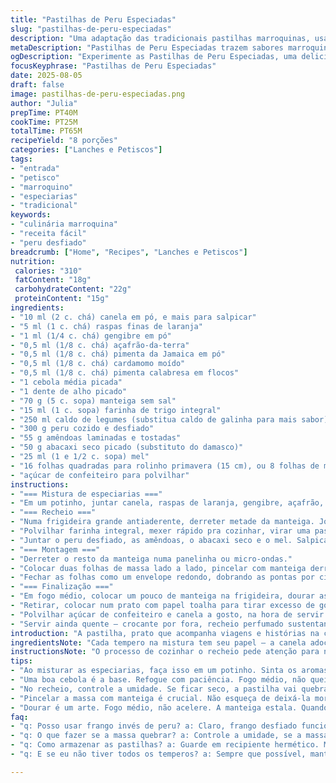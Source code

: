 ```yaml
---
title: "Pastilhas de Peru Especiadas"
slug: "pastilhas-de-peru-especiadas"
description: "Uma adaptação das tradicionais pastilhas marroquinas, usando peru desfiado. A mistura de especiarias é essencial para o aroma, equilibrando doçura e calor. Aqui troquei abacaxi seco no lugar de damasco, e leve toque de noz-moscada para dar um banho diferente. A massa deve ficar crocante e dourada, envolvendo um recheio úmido e perfumado, com amêndoas que trazem textura. Ideal para petiscos ou entrada. Cozinhar olhando (e cheirando) é o pulo do gato, não timing exato. Doradinha comum para ir além do trivial. Nada de preguiça no manejo da massa nem no sabor."
metaDescription: "Pastilhas de Peru Especiadas trazem sabores marroquinos com um toque brasileiro, perfeitas para petiscos ou entradas que encantam."
ogDescription: "Experimente as Pastilhas de Peru Especiadas, uma deliciosa mistura de sabores marroquinos adaptada para o nosso paladar."
focusKeyphrase: "Pastilhas de Peru Especiadas"
date: 2025-08-05
draft: false
image: pastilhas-de-peru-especiadas.png
author: "Julia"
prepTime: PT40M
cookTime: PT25M
totalTime: PT65M
recipeYield: "8 porções"
categories: ["Lanches e Petiscos"]
tags:
- "entrada"
- "petisco"
- "marroquino"
- "especiarias"
- "tradicional"
keywords:
- "culinária marroquina"
- "receita fácil"
- "peru desfiado"
breadcrumb: ["Home", "Recipes", "Lanches e Petiscos"]
nutrition: 
 calories: "310"
 fatContent: "18g"
 carbohydrateContent: "22g"
 proteinContent: "15g"
ingredients:
- "10 ml (2 c. chá) canela em pó, e mais para salpicar"
- "5 ml (1 c. chá) raspas finas de laranja"
- "1 ml (1/4 c. chá) gengibre em pó"
- "0,5 ml (1/8 c. chá) açafrão-da-terra"
- "0,5 ml (1/8 c. chá) pimenta da Jamaica em pó"
- "0,5 ml (1/8 c. chá) cardamomo moído"
- "0,5 ml (1/8 c. chá) pimenta calabresa em flocos"
- "1 cebola média picada"
- "1 dente de alho picado"
- "70 g (5 c. sopa) manteiga sem sal"
- "15 ml (1 c. sopa) farinha de trigo integral"
- "250 ml caldo de legumes (substitua caldo de galinha para mais sabor)"
- "300 g peru cozido e desfiado"
- "55 g amêndoas laminadas e tostadas"
- "50 g abacaxi seco picado (substituto do damasco)"
- "25 ml (1 e 1/2 c. sopa) mel"
- "16 folhas quadradas para rolinho primavera (15 cm), ou 8 folhas de massa filo cortadas ao meio"
- "açúcar de confeiteiro para polvilhar"
instructions:
- "=== Mistura de especiarias ==="
- "Em um potinho, juntar canela, raspas de laranja, gengibre, açafrão, pimenta da Jamaica, cardamomo e flocos de pimenta. Mexer pra uniformizar, sentir aroma intenso. Se parecer apagado, não tenha medo de reforçar a canela."
- "=== Recheio ==="
- "Numa frigideira grande antiaderente, derreter metade da manteiga. Jogar cebola e alho pra refogar até que fiquem transparentes, não queimados. O cheiro vai abrir o apetite. Em fogo médio, acrescentar a mistura de especiarias – o estalo das especiarias na frigideira quente é o sinal certo. Mexer por um minuto só, pra não queimar."
- "Polvilhar farinha integral, mexer rápido pra cozinhar, virar uma pasta levinha. Jogar caldo de legumes aos poucos, mexendo até engrossar e borbulhar, criando um molho brilhante."
- "Juntar o peru desfiado, as amêndoas, o abacaxi seco e o mel. Salpicar sal e pimenta. Misturar delicadamente, desligar o fogo antes que o recheio fique muito seco. Tem que ficar úmido, brilhar um pouco. Deixar esfriar, isso evita que a massa rasgue."
- "=== Montagem ==="
- "Derreter o resto da manteiga numa panelinha ou micro-ondas."
- "Colocar duas folhas de massa lado a lado, pincelar com manteiga derretida. Sobrepor formando uma estrela; esse truque ajuda a moldar melhor depois. No centro, uma porção do recheio, mais ou menos uma colher grande, não encher demais para não rasgar."
- "Fechar as folhas como um envelope redondo, dobrando as pontas por cima do recheio, pressionando com as mãos. Se ficar feio, refazer com calma – vale a pena ter um formato organizado e redondinho. Deixar com a parte dobrada para baixo pra não abrir na frigideira."
- "=== Finalização ==="
- "Em fogo médio, colocar um pouco de manteiga na frigideira, dourar as pastilhas por 3-4 minutos de cada lado. Ouvir o estalo da manteiga quente, ver quando a massa fica dourada e crocante. Se perceber que está queimando rápido, abaixar o fogo, acrescentar manteiga."
- "Retirar, colocar num prato com papel toalha para tirar excesso de gordura."
- "Polvilhar açúcar de confeiteiro e canela a gosto, na hora de servir. O contraste doce-salgado é o segredo."
- "Servir ainda quente – crocante por fora, recheio perfumado sustentando a mordida."
introduction: "A pastilha, prato que acompanha viagens e histórias na cozinha marroquina, ganha aqui uma cara nova com peru e um toque brasileiro no recheio. A complexidade das especiarias é o que cria aquele perfume inconfundível, mas é importante dosar para não mascarar o sabor do peru e das frutas secas. Usei abacaxi porque traz acidez e equilíbrio ao doce do mel. A massa deve ser trabalhada com cuidado para ficar crocante, sem romper. Vale investir na técnica do sobrepor as folhas para facilitar a montagem – o segredo está no contraste entre crocância e recheio cremoso. E, claro, nada de preguiça na manteiga, ela é fundamental."
ingredientsNote: "Cada tempero na mistura tem seu papel – a canela adocica e aquece, a pimenta da Jamaica traz profundidade, a cardamomo, fragrância floral. Se estiver sem alguma especiaria, não faça substituições por quaisquer outras, pois o conjunto é harmônico. A farinha integral aqui é para dar textura sem pesar. Para o recheio, use pedaços pequenos de abacaxi seco, que hidrata e dá leve frescor. A manteiga deve ser de qualidade, o sabor é perceptível na finalização. Massa preparada para fritar deve estar fresca e bem hidratada para não quebrar. O açúcar e a canela no final são mandatórios para o contraste perfeito."
instructionsNote: "O processo de cozinhar o recheio pede atenção para não passar do ponto – se secar demais, a pastilha quebra e fica dura. O aroma das especiarias vai sinalizar quando estão no ponto. Quando derreter a manteiga para pincelar a massa, certifique-se que ela esteja morna para evitar que a massa esfarele. O segredo para a crocância é a manipulação: pincelar com cuidado e trabalhar rápido para que a massa não resseque. No dourar, o fogo médio previne queimar a manteiga antes da massa ficar pronta. Caso use a massa filo, tenha um pano úmido cobrindo enquanto trabalha para evitar que resseque demais. Para montar as pastilhas, não economize na manteiga – ela ajuda na junção e sabor final."
tips:
- "Ao misturar as especiarias, faça isso em um potinho. Sinta os aromas. Eles vão guiar você. Se a canela não aparece, acrescente mais."
- "Uma boa cebola é a base. Refogue com paciência. Fogo médio, não queime. O cheiro vai te dizer quando está certo. Esse aroma é fundamental."
- "No recheio, controle a umidade. Se ficar seco, a pastilha vai quebrar. A mistura precisa brilhar, manter o sabor do peru e do abacaxi."
- "Pincelar a massa com manteiga é crucial. Não esqueça de deixá-la morna para evitar que resseque. Alias, manipule a massa rápido. Não dê mole."
- "Dourar é um arte. Fogo médio, não acelere. A manteiga estala. Quando a massa começar a dourar, vire. Faz a diferença. E retire do fogo na hora."
faq:
- "q: Posso usar frango invés de peru? a: Claro, frango desfiado funciona bem, mas o sabor muda. Se escolher, adicione mais especiarias, dá um toque."
- "q: O que fazer se a massa quebrar? a: Controle a umidade, se a massa seca, vai rachar. Cuidado no pincelar. Solução: mantenha um pano úmido."
- "q: Como armazenar as pastilhas? a: Guarde em recipiente hermético. Mantenha na geladeira. Para reaquecer, faça no forno. Isso mantém a crocância."
- "q: E se eu não tiver todos os temperos? a: Sempre que possível, mantenha a receita. Trocar está permitido, se você não tentar substituir canela. Pode mudar tudo."

---
```

